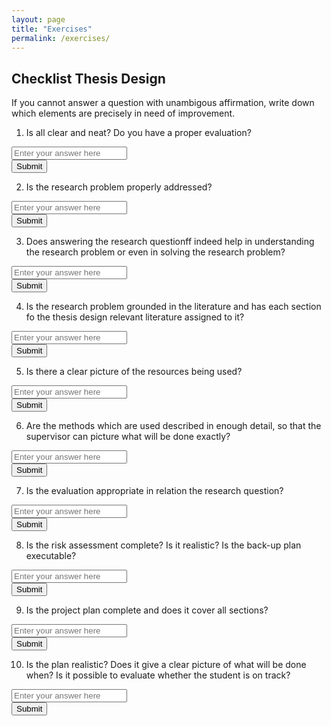 ```yaml
---
layout: page
title: "Exercises"
permalink: /exercises/
---
```


## Checklist Thesis Design
If you cannot answer a question with unambigous affirmation, write down which elements are precisely in need of improvement.

1. Is all clear and neat? Do you have a proper evaluation?
<form action="https://formspree.io/f/{your_form_id}" method="POST">
    <!-- label for="q1">Your Answer:</label><br -->
    <input type="text" id="q1" name="q1" placeholder="Enter your answer here"><br>
    <input type="hidden" name="_subject" value="new submission for Exercise 1">
    <input type="hidden" name="_next" value="/thank-you">
    <button type="submit">Submit</button>
</form>

2. Is the research problem properly addressed?
<form action="https://formspree.io/f/{your_form_id}" method="POST">
    <!-- label for="q1">Your Answer:</label><br -->
    <input type="text" id="q1" name="q1" placeholder="Enter your answer here"><br>
    <input type="hidden" name="_subject" value="new submission for Exercise 1">
    <input type="hidden" name="_next" value="/thank-you">
    <button type="submit">Submit</button>
</form>

3. Does answering the research questionff indeed help in understanding the research problem or even in solving the research problem?
<form action="https://formspree.io/f/{your_form_id}" method="POST">
    <!-- label for="q1">Your Answer:</label><br -->
    <input type="text" id="q1" name="q1" placeholder="Enter your answer here"><br>
    <input type="hidden" name="_subject" value="new submission for Exercise 1">
    <input type="hidden" name="_next" value="/thank-you">
    <button type="submit">Submit</button>
</form>

4. Is the research problem grounded in the literature and has each section fo the thesis design relevant literature assigned to it?
<form action="https://formspree.io/f/{your_form_id}" method="POST">
    <!-- label for="q1">Your Answer:</label><br -->
    <input type="text" id="q1" name="q1" placeholder="Enter your answer here"><br>
    <input type="hidden" name="_subject" value="new submission for Exercise 1">
    <input type="hidden" name="_next" value="/thank-you">
    <button type="submit">Submit</button>
</form>

5. Is there a clear picture of the resources being used?
<form action="https://formspree.io/f/{your_form_id}" method="POST">
    <!-- label for="q1">Your Answer:</label><br -->
    <input type="text" id="q1" name="q1" placeholder="Enter your answer here"><br>
    <input type="hidden" name="_subject" value="new submission for Exercise 1">
    <input type="hidden" name="_next" value="/thank-you">
    <button type="submit">Submit</button>
</form>

6. Are the methods which are used described in enough detail, so that the supervisor can picture
what will be done exactly?
<form action="https://formspree.io/f/{your_form_id}" method="POST">
    <!-- label for="q1">Your Answer:</label><br -->
    <input type="text" id="q1" name="q1" placeholder="Enter your answer here"><br>
    <input type="hidden" name="_subject" value="new submission for Exercise 1">
    <input type="hidden" name="_next" value="/thank-you">
    <button type="submit">Submit</button>
</form>

7. Is the evaluation appropriate in relation the research question?
<form action="https://formspree.io/f/{your_form_id}" method="POST">
    <!-- label for="q1">Your Answer:</label><br -->
    <input type="text" id="q1" name="q1" placeholder="Enter your answer here"><br>
    <input type="hidden" name="_subject" value="new submission for Exercise 1">
    <input type="hidden" name="_next" value="/thank-you">
    <button type="submit">Submit</button>
</form>

8. Is the risk assessment complete? Is it realistic? Is the back-up plan executable?
<form action="https://formspree.io/f/{your_form_id}" method="POST">
    <!-- label for="q1">Your Answer:</label><br -->
    <input type="text" id="q1" name="q1" placeholder="Enter your answer here"><br>
    <input type="hidden" name="_subject" value="new submission for Exercise 1">
    <input type="hidden" name="_next" value="/thank-you">
    <button type="submit">Submit</button>
</form>

9. Is the project plan complete and does it cover all sections?
<form action="https://formspree.io/f/{your_form_id}" method="POST">
    <!-- label for="q1">Your Answer:</label><br-->
    <input type="text" id="q1" name="q1" placeholder="Enter your answer here"><br>
    <input type="hidden" name="_subject" value="new submission for Exercise 1">
    <input type="hidden" name="_next" value="/thank-you">
    <button type="submit">Submit</button>
</form>

10. Is the plan realistic? Does it give a clear picture of what will be done when? Is it possible to
evaluate whether the student is on track?
<form action="https://formspree.io/f/{your_form_id}" method="POST">
    <!-- label for="q1">Your Answer:</label><br -->
    <input type="text" id="q1" name="q1" placeholder="Enter your answer here"><br>
    <input type="hidden" name="_subject" value="new submission for Exercise 1">
    <input type="hidden" name="_next" value="/thank-you">
    <button type="submit">Submit</button>
</form>
